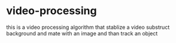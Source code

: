# video-processing
this is a video processing algorithm that stablize a video substruct background and mate with an image and than track an object
